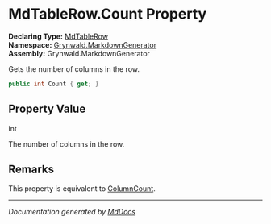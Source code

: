 ﻿<!--  
  <auto-generated>   
    The contents of this file were generated by a tool.  
    Changes to this file may be list if the file is regenerated  
  </auto-generated>   
-->

# MdTableRow.Count Property

**Declaring Type:** [MdTableRow](../index.md)  
**Namespace:** [Grynwald.MarkdownGenerator](../../index.md)  
**Assembly:** Grynwald.MarkdownGenerator

Gets the number of columns in the row.

```csharp
public int Count { get; }
```

## Property Value

int

The number of columns in the row.

## Remarks

This property is equivalent to [ColumnCount](ColumnCount.md).

___

*Documentation generated by [MdDocs](https://github.com/ap0llo/mddocs)*
